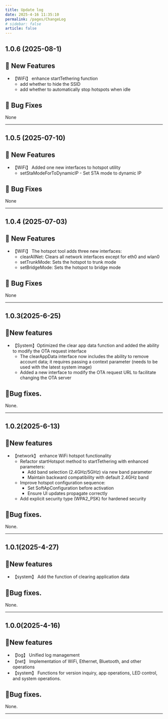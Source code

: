 ```yaml
---
title: Update log
date: 2025-4-16 11:35:10
permalink: /pages/ChangeLog
# sidebar: false
article: false
---
```


## 1.0.6 (2025-08-1)

## 🐣 New Features

- 【WiFi】 enhance startTethering function
  - add whether to hide the SSID
  - add whether to automatically stop hotspots when idle

## 🐞 Bug Fixes

None

---

## 1.0.5 (2025-07-10)

## 🐣 New Features

- 【WiFi】 Added one new interfaces to hotspot utility
  - setStaModeForToDynamicIP - Set STA mode to dynamic IP

## 🐞 Bug Fixes

  None

---

## 1.0.4 (2025-07-03)

## 🐣 New Features

- 【WiFi】 The hotspot tool adds three new interfaces:
  - clearAllNet: Clears all network interfaces except for eth0 and wlan0
  - setTrunkMode: Sets the hotspot to trunk mode
  - setBridgeMode: Sets the hotspot to bridge mode

## 🐞 Bug Fixes

  None

---

## 1.0.3(2025-6-25)

## 🐣New features

- 【System】Optimized the clear app data function and added the ability to modify the OTA request interface
  - The clearAppData interface now includes the ability to remove account data; it requires passing a context parameter (needs to be used with the latest system image)
  - Added a new interface to modify the OTA request URL to facilitate changing the OTA server


## 🐞Bug fixes.

None.

---

## 1.0.2(2025-6-13)

## 🐣New features
- 【network】 enhance WiFi hotspot functionality
  - Refactor startHotspot method to startTethering with enhanced parameters:
      * Add band selection (2.4GHz/5GHz) via new band parameter
      * Maintain backward compatibility with default 2.4GHz band
  - Improve hotspot configuration sequence:
      * Set SoftApConfiguration before activation
      * Ensure UI updates propagate correctly
  - Add explicit security type (WPA2_PSK) for hardened security

## 🐞Bug fixes.

None.

---

## 1.0.1(2025-4-27)

## 🐣New features
- 【system】 Add the function of clearing application data

## 🐞Bug fixes.

None.

---

## 1.0.0(2025-4-16)

## 🐣New features

- 【log】 Unified log management
- 【net】 Implementation of WiFi, Ethernet, Bluetooth, and other operations
- 【system】 Functions for version inquiry, app operations, LED control, and system operations.

## 🐞Bug fixes.

None.

---
